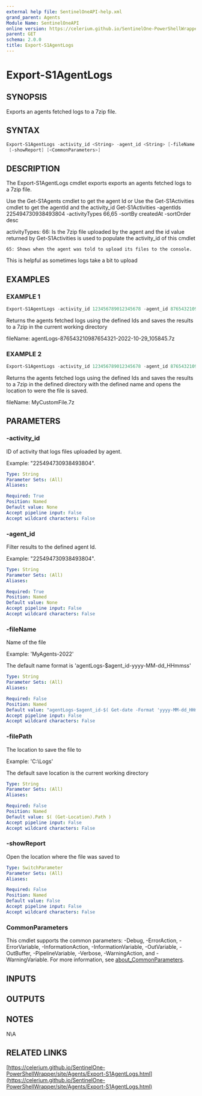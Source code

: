 ```yaml
---
external help file: SentinelOneAPI-help.xml
grand_parent: Agents
Module Name: SentinelOneAPI
online version: https://celerium.github.io/SentinelOne-PowerShellWrapper/site/Agents/Export-S1AgentLogs.html
parent: GET
schema: 2.0.0
title: Export-S1AgentLogs
---
```


# Export-S1AgentLogs

## SYNOPSIS
Exports an agents fetched logs to a 7zip file.

## SYNTAX

```powershell
Export-S1AgentLogs -activity_id <String> -agent_id <String> [-fileName <String>] [-filePath <String>]
 [-showReport] [<CommonParameters>]
```

## DESCRIPTION
The Export-S1AgentLogs cmdlet exports exports an agents fetched logs to a 7zip file.

Use the Get-S1Agents cmdlet to get the agent Id
or
Use the Get-S1Activities cmdlet to get the agentId and the activity_id
    Get-S1Activities -agentIds 225494730938493804 -activityTypes 66,65 -sortBy createdAt -sortOrder desc

activityTypes:
    66: Is the 7zip file uploaded by the agent and the id value returned by Get-S1Activities is used to populate the activity_id of this cmdlet

    65: Shows when the agent was told to upload its files to the console.
This is helpful as sometimes logs take a bit to upload

## EXAMPLES

### EXAMPLE 1
```powershell
Export-S1AgentLogs -activity_id 123456789012345678 -agent_id 876543210987654321
```

Returns the agents fetched logs using the defined Ids and saves the results to a 7zip in the current working directory

fileName:
    agentLogs-876543210987654321-2022-10-29_105845.7z

### EXAMPLE 2
```powershell
Export-S1AgentLogs -activity_id 123456789012345678 -agent_id 876543210987654321 -fileName MyCustomFile -filePath C:\Logs -showReport
```

Returns the agents fetched logs using the defined Ids and saves the results to a 7zip in the defined directory with the defined name
and opens the location to were the file is saved.

fileName:
    MyCustomFile.7z

## PARAMETERS

### -activity_id
ID of activity that logs files uploaded by agent.

Example: "225494730938493804".

```yaml
Type: String
Parameter Sets: (All)
Aliases:

Required: True
Position: Named
Default value: None
Accept pipeline input: False
Accept wildcard characters: False
```

### -agent_id
Filter results to the defined agent Id.

Example: "225494730938493804".

```yaml
Type: String
Parameter Sets: (All)
Aliases:

Required: True
Position: Named
Default value: None
Accept pipeline input: False
Accept wildcard characters: False
```

### -fileName
Name of the file

Example: 'MyAgents-2022'

The default name format is 'agentLogs-$agent_id-yyyy-MM-dd_HHmmss'

```yaml
Type: String
Parameter Sets: (All)
Aliases:

Required: False
Position: Named
Default value: "agentLogs-$agent_id-$( Get-date -Format 'yyyy-MM-dd_HHmmss' )"
Accept pipeline input: False
Accept wildcard characters: False
```

### -filePath
The location to save the file to

Example: 'C:\Logs'

The default save location is the current working directory

```yaml
Type: String
Parameter Sets: (All)
Aliases:

Required: False
Position: Named
Default value: $( (Get-Location).Path )
Accept pipeline input: False
Accept wildcard characters: False
```

### -showReport
Open the location where the file was saved to

```yaml
Type: SwitchParameter
Parameter Sets: (All)
Aliases:

Required: False
Position: Named
Default value: False
Accept pipeline input: False
Accept wildcard characters: False
```

### CommonParameters
This cmdlet supports the common parameters: -Debug, -ErrorAction, -ErrorVariable, -InformationAction, -InformationVariable, -OutVariable, -OutBuffer, -PipelineVariable, -Verbose, -WarningAction, and -WarningVariable. For more information, see [about_CommonParameters](http://go.microsoft.com/fwlink/?LinkID=113216).

## INPUTS

## OUTPUTS

## NOTES
N\A

## RELATED LINKS

[https://celerium.github.io/SentinelOne-PowerShellWrapper/site/Agents/Export-S1AgentLogs.html](https://celerium.github.io/SentinelOne-PowerShellWrapper/site/Agents/Export-S1AgentLogs.html)

